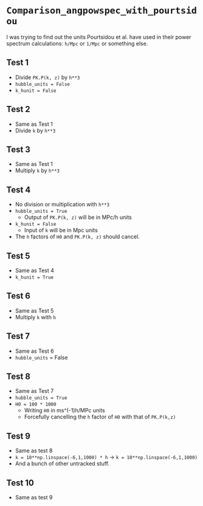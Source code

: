 # `Comparison_angpowspec_with_pourtsidou`

I was trying to find out the units Pourtsidou et al. have used in their power spectrum calculations: `h/Mpc` or `1/Mpc` or something else.

## Test 1
* Divide `PK.P(k, z)` by `h**3`
* `hubble_units = False`
* `k_hunit = False`

## Test 2
* Same as Test 1
* Divide `k` by `h**3`

## Test 3
* Same as Test 1
* Multiply `k` by `h**3`

## Test 4
* No division or multiplication with `h**3`
* `hubble_units = True` 
    * Output of `PK.P(k, z)` will be in MPc/h units
* `k_hunit = False`
    * Input of `k` will be in Mpc units
* The `h` factors of `H0` and `PK.P(k, z)` should cancel.

## Test 5
* Same as Test 4
* `k_hunit = True`

## Test 6
* Same as Test 5
* Multiply `k` with `h`

## Test 7
* Same as Test 6
* `hubble_units` = False

## Test 8
* Same as Test 7
* `hubble_units = True`
* `H0 = 100 * 1000`
    * Writing `H0` in ms^(-1)h/MPc units
    * Forcefully cancelling the `h` factor of `H0` with that of `PK.P(k,z)`

## Test 9
* Same as test 8
* `k = 10**np.linspace(-6,1,1000) * h` -> `k = 10**np.linspace(-6,1,1000)`
* And a bunch of other untracked stuff. 

## Test 10
* Same as test 9
